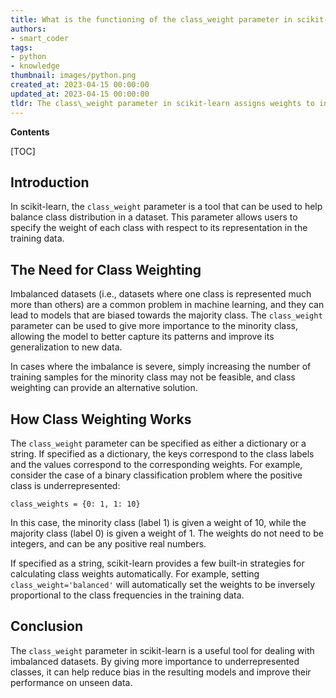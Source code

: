 ```yaml
---
title: What is the functioning of the class_weight parameter in scikit-learn?
authors:
- smart_coder
tags:
- python
- knowledge
thumbnail: images/python.png
created_at: 2023-04-15 00:00:00
updated_at: 2023-04-15 00:00:00
tldr: The class\_weight parameter in scikit-learn assigns weights to individual classes during the training of a model to handle class imbalance.
---
```


**Contents**

[TOC]

## Introduction

In scikit-learn, the `class_weight` parameter is a tool that can be used to help balance class distribution in a dataset. This parameter allows users to specify the weight of each class with respect to its representation in the training data. 

## The Need for Class Weighting

Imbalanced datasets (i.e., datasets where one class is represented much more than others) are a common problem in machine learning, and they can lead to models that are biased towards the majority class. The `class_weight` parameter can be used to give more importance to the minority class, allowing the model to better capture its patterns and improve its generalization to new data.

In cases where the imbalance is severe, simply increasing the number of training samples for the minority class may not be feasible, and class weighting can provide an alternative solution. 

## How Class Weighting Works

The `class_weight` parameter can be specified as either a dictionary or a string. If specified as a dictionary, the keys correspond to the class labels and the values correspond to the corresponding weights. For example, consider the case of a binary classification problem where the positive class is underrepresented:

```
class_weights = {0: 1, 1: 10}
```

In this case, the minority class (label 1) is given a weight of 10, while the majority class (label 0) is given a weight of 1. The weights do not need to be integers, and can be any positive real numbers.

If specified as a string, scikit-learn provides a few built-in strategies for calculating class weights automatically. For example, setting `class_weight='balanced'` will automatically set the weights to be inversely proportional to the class frequencies in the training data. 

## Conclusion

The `class_weight` parameter in scikit-learn is a useful tool for dealing with imbalanced datasets. By giving more importance to underrepresented classes, it can help reduce bias in the resulting models and improve their performance on unseen data.
